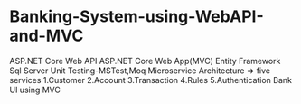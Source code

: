 # Banking-System-using-WebAPI-and-MVC
ASP.NET Core Web API
ASP.NET Core Web App(MVC)
Entity Framework
Sql Server 
Unit Testing-MSTest,Moq
Microservice Architecture => five services
1.Customer
2.Account
3.Transaction
4.Rules
5.Authentication
Bank UI using MVC

